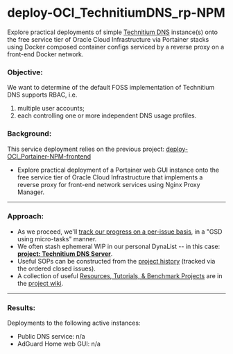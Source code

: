 # deploy-OCI_TechnitiumDNS_rp-NPM
Explore practical deployments of simple [Technitium DNS](https://github.com/TechnitiumSoftware/DnsServer) instance(s) onto the free service tier of Oracle Cloud Infrastructure via Portainer stacks using Docker composed container configs serviced by a reverse proxy on a front-end Docker network.

### Objective: 

We want to determine of the default FOSS implementation of Technitium DNS supports RBAC, i.e.
1. multiple user accounts;
2. each controlling one or more independent DNS usage profiles.


### Background:

This service deployment relies on the previous project: [deploy-OCI_Portainer-NPM-frontend](https://github.com/vyzed-public/deploy-OCI_Portainer-NPM-frontend/tree/main)
* Explore practical deployment of a Portainer web GUI instance onto the free service tier of Oracle Cloud Infrastructure that implements a reverse proxy for front-end network services using Nginx Proxy Manager.

---

### Approach:
* As we proceed, we'll [track our progress on a per-issue basis](https://github.com/vyzed-public/deploy-OCI_TechnitiumDNS_rp-NPM/issues), in a "GSD using micro-tasks" manner.
* We often stash ephemeral WIP in our personal DynaList -- in this case: **[project: Technitium DNS Server](https://dynalist.io/d/XoMkxmR1c7xCcPHNG4zUrWEi#z=xAGIe5yT4vtDiRqO1F495WGm)**.  
* Useful SOPs can be constructed from the [project history](https://github.com/vyzed-public/deploy-OCI_TechnitiumDNS_rp-NPM/issues?q=is%3Aissue%20sort%3Acreated-asc) (tracked via the ordered closed issues).
* A collection of useful [Resources, Tutorials, & Benchmark Projects](https://github.com/vyzed-public/deploy-OCI_TechnitiumDNS_rp-NPM/wiki/Useful-Resources,-Tutorials,-&-Benchmark-Projects) are in the [project wiki](https://github.com/vyzed-public/deploy-OCI_TechnitiumDNS_rp-NPM/wiki).

---

### Results:

Deployments to the following active instances:  
* Public DNS service: n/a 
* AdGuard Home web GUI: n/a

